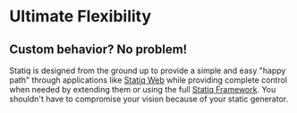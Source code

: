 ﻿---
Title: Ultimate Flexibility
Description: Custom behavior? No problem!
---
# Ultimate Flexibility
## Custom behavior? No problem!

Statiq is designed from the ground up to provide a simple and easy "happy path" through applications like [Statiq Web](https://statiq.dev/web/) while providing complete control when needed by extending them or using the full [Statiq Framework](https://statiq.dev/framework/). You shouldn't have to compromise your vision because of your static generator.